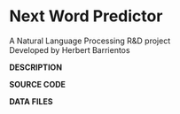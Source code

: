 # Next Word Predictor
A Natural Language Processing R&D project   
Developed by Herbert Barrientos
   
   
**DESCRIPTION**

**SOURCE CODE**

**DATA FILES**

